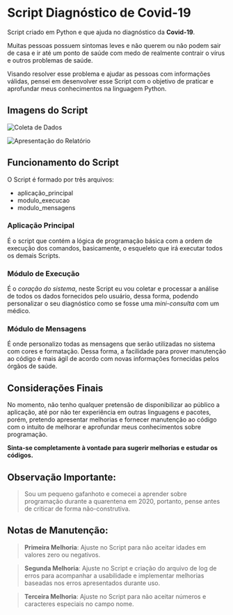 # Script Diagnóstico de Covid-19

Script criado em Python e que ajuda no diagnóstico da **Covid-19**.

Muitas pessoas possuem sintomas leves e não querem ou não podem sair de casa e ir até um ponto de saúde com medo de realmente contrair o vírus e outros problemas de saúde.

Visando resolver esse problema e ajudar as pessoas com informações válidas, pensei em desenvolver esse Script com o objetivo de praticar e aprofundar meus conhecimentos na linguagem Python.

## Imagens do Script

![Coleta de Dados](https://i.imgur.com/8lDM9dO.png)

![Apresentação do Relatório](https://i.imgur.com/gcYPGsJ.png)

## Funcionamento do Script

O Script é formado por três arquivos:

* aplicação_principal
* modulo_execucao
* modulo_mensagens

### Aplicação Principal

É o script que contém a lógica de programação básica com a ordem de execução dos comandos, basicamente, o esqueleto que irá executar todos os demais Scripts.

### Módulo de Execução

É o *coração do sistema*, neste Script eu vou coletar e processar a análise de todos os dados fornecidos pelo usuário, dessa forma, podendo personalizar o seu diagnóstico como se fosse uma *mini-consulta* com um médico.

### Módulo de Mensagens

É onde personalizo todas as mensagens que serão utilizadas no sistema com cores e formatação. Dessa forma, a facilidade para prover manutenção ao código é mais ágil de acordo com novas informações fornecidas pelos órgãos de saúde.

## Considerações Finais

No momento, não tenho qualquer pretensão de disponibilizar ao público a aplicação, até por não ter experiência em outras linguagens e pacotes, porém, pretendo apresentar melhorias e fornecer manutenção ao código com o intuito de melhorar e aprofundar meus conhecimentos sobre programação.

**Sinta-se completamente à vontade para sugerir melhorias e estudar os códigos.**

## Observação Importante:

> Sou um pequeno gafanhoto e comecei a aprender sobre programação durante a quarentena em 2020, portanto, pense antes de criticar de forma não-construtiva.

## Notas de Manutenção:

> **Primeira Melhoria**: Ajuste no Script para não aceitar idades em valores zero ou negativos.

> **Segunda Melhoria**: Ajuste no Script e criação do arquivo de log de erros para acompanhar a usabilidade e implementar melhorias baseadas nos erros apresentados durante uso.

> **Terceira Melhoria**: Ajuste no Script para não aceitar números e caracteres especiais no campo nome.
